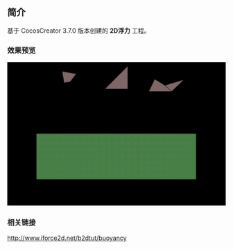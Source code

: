 ## 简介
基于 CocosCreator 3.7.0 版本创建的 **2D浮力** 工程。

### 效果预览
![image](../../../gif/202209/2022091403.gif)

### 相关链接
http://www.iforce2d.net/b2dtut/buoyancy
